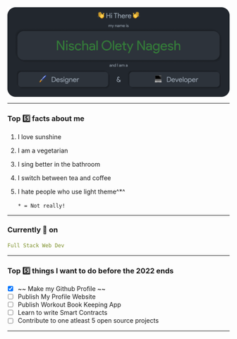 <img src="./Assets/Header.png" align="center" alt="Nischal Olety Nagesh => Designer & Developer">
<hr/>

### Top :five: facts about me
1. I love sunshine
2. I am a vegetarian 
3. I sing better in the bathroom
4. I switch between tea and coffee
5. I hate people who use light theme^*^

    `* = Not really!`

<hr/>

### Currently 🎯 on

```yaml
Full Stack Web Dev
```

<hr/>

### Top :five: things I want to do before the 2022 ends

- [x] ~~ Make my Github Profile ~~
- [ ] Publish My Profile Website
- [ ] Publish Workout Book Keeping App
- [ ] Learn to write Smart Contracts
- [ ] Contribute to one atleast 5 open source projects

<hr/>

